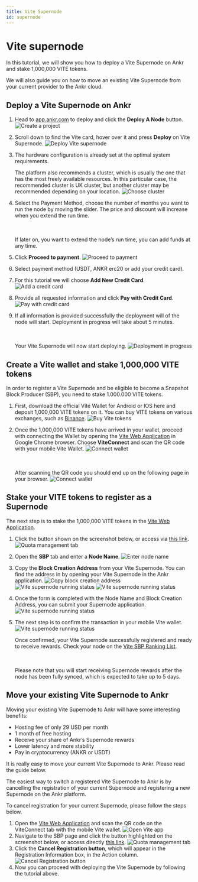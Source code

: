 ```yaml
---
title: Vite Supernode
id: supernode
---
```


# Vite supernode

In this tutorial, we will show you how to deploy a Vite Supernode on Ankr and stake 1,000,000 VITE tokens.

We will also guide you on how to move an existing Vite Supernode from your current provider to the Ankr cloud.

## Deploy a Vite Supernode on Ankr
1. Head to [app.ankr.com](http://app.ankr.com/) to deploy and click the **Deploy A Node** button.
   ![Create a project](../../../../static/img/nodes/vite-sn-create-project.png)
2. Scroll down to find the Vite card, hover over it and press **Deploy** on Vite Supernode.
   ![Deploy Vite supernode](../../../../static/img/nodes/vite-sn-deploy.png)
3. The hardware configuration is already set at the optimal system requirements. 

   The platform also recommends a cluster, which is usually the one that has the most freely available resources. 
   In this particular case, the recommended cluster is UK cluster, but another cluster may be recommended depending on your location.
   ![Choose cluster](../../../../static/img/nodes/vite-sn-choose-cluster.png)
4. Select the Payment Method, choose the number of months you want to run the node by moving the slider. The price and discount will increase when you extend the run time.

   <br></br>
   If later on, you want to extend the node’s run time, you can add funds at any time.
5. Click **Proceed to payment**.
   ![Proceed to payment](../../../../static/img/nodes/vite-sn-proceed-to-payment.png)
6. Select payment method (USDT, ANKR erc20 or add your credit card).
7. For this tutorial we will choose **Add New Credit Card**.
   ![Add a credit card](../../../../static/img/nodes/vite-sn-add-credit-card.png)
8. Provide all requested information and click **Pay with Credit Card**.
   ![Pay with credit card](../../../../static/img/nodes/vite-sn-pay-with-credit-card.png)
9. If all information is provided successfully the deployment will of the node will start. Deployment in progress will take about 5 minutes.
   
   <br></br>
   Your Vite Supernode will now start deploying.
   ![Deployment in progress](../../../../static/img/nodes/vite-sn-deployment-in-progress.png)

## Create a Vite wallet and stake 1,000,000 VITE tokens
In order to register a Vite Supernode and be eligible to become a Snapshot Block Producer (SBP), you need to stake 1.000.000 VITE tokens.

1. First, download the official Vite Wallet for Android or IOS here and deposit 1,000,000 VITE tokens on it.
You can buy VITE tokens on various exchanges, such as [Binance](https://www.binance.com/en/trade/pro/VITE_USDT).
   ![Buy Vite tokens](../../../../static/img/nodes/vite-sn-buy-vite-tokens.png)
2. Once the 1,000,000 VITE tokens have arrived in your wallet, proceed with connecting the Wallet by opening the [Vite Web Application](https://wallet.vite.net/startLogin) in Google Chrome browser. Choose **ViteConnect** and scan the QR code with your mobile Vite Wallet.
   ![Connect wallet](../../../../static/img/nodes/vite-sn-connect-wallet.png)
   
   <br></br>
   After scanning the QR code you should end up on the following page in your browser.
   ![Connect wallet](../../../../static/img/nodes/vite-sn-dashboard.png)

## Stake your VITE tokens to register as a Supernode
The next step is to stake the 1,000,000 VITE tokens in the [Vite Web Application](https://wallet.vite.net/startLogin).

1. Click the button shown on the screenshot below, or access via [this link](https://wallet.vite.net/walletQuota).
   ![Quota management tab](../../../../static/img/nodes/vite-sn-dashboard-quota-mngmnt.png)
2. Open the **SBP** tab and enter a **Node Name**.
   ![Enter node name](../../../../static/img/nodes/vite-sn-dashboard-enter-node-name.png)
3. Copy the **Block Creation Address** from your Vite Supernode. You can find the address in by opening your Vite Supernode in the Ankr application.
   ![Copy block creation address](../../../../static/img/nodes/vite-sn-dashboard-copy-block-creation-address.png)
   ![Vite supernode running status](../../../../static/img/nodes/vite-sn-running.png)
   ![Vite supernode running status](../../../../static/img/nodes/vite-sn-dashboard-node-details.png)
4. Once the form is completed with the Node Name and Block Creation Address, you can submit your Supernode application.
   ![Vite supernode running status](../../../../static/img/nodes/vite-sn-dashboard-submit-sbp.png)
5. The next step is to confirm the transaction in your mobile Vite wallet.
   ![Vite supernode running status](../../../../static/img/nodes/vite-sn-dashboard-confirm-transaction.png) 

   Once confirmed, your Vite Supernode successfully registered and ready to receive rewards. Check your node on the [Vite SBP Ranking List](https://vitescan.io/sbps).

   <br></br>
   Please note that you will start receiving Supernode rewards after the node has been fully synced, which is expected to take up to 5 days.

## Move your existing Vite Supernode to Ankr

Moving your existing Vite Supernode to Ankr will have some interesting benefits:

* Hosting fee of only 29 USD per month
* 1 month of free hosting
* Receive your share of Ankr’s Supernode rewards
* Lower latency and more stability
* Pay in cryptocurrency (ANKR or USDT)

It is really easy to move your current Vite Supernode to Ankr. Please read the guide below.

The easiest way to switch a registered Vite Supernode to Ankr is by cancelling the registration of your current Supernode and registering a new Supernode on the Ankr platform.

To cancel registration for your current Supernode, please follow the steps below.

1. Open the [Vite Web Application](https://wallet.vite.net/startLogin) and scan the QR code on the ViteConnect tab with the mobile Vite wallet.
   ![Open Vite app](../../../../static/img/nodes/vite-sn-open-vite-app.png)
2. Navigate to the SBP page and click the button highlighted on the screenshot below, or access directly [this link](https://wallet.vite.net/walletSBP).
   ![Quota management tab](../../../../static/img/nodes/vite-sn-dashboard-quota-mngmnt-2.png)
3. Click the **Cancel Registration button**, which will appear in the Registration Information box, in the Action column.
   ![Cancel Registration button](../../../../static/img/nodes/vite-sn-dashboard-cancel-registration.png)
4. Now you can proceed with deploying the Vite Supernode by following the tutorial above.


